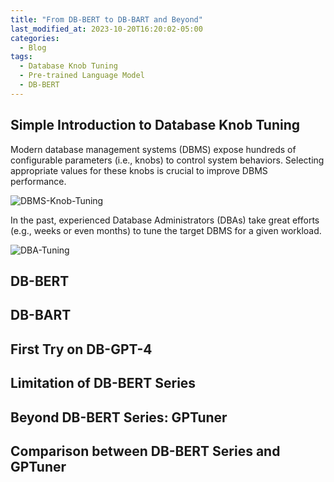 ```yaml
---
title: "From DB-BERT to DB-BART and Beyond"
last_modified_at: 2023-10-20T16:20:02-05:00
categories:
  - Blog
tags:
  - Database Knob Tuning
  - Pre-trained Language Model
  - DB-BERT
---
```


## Simple Introduction to Database Knob Tuning
Modern database management systems (DBMS) expose hundreds of configurable parameters (i.e., knobs) to control system behaviors.
Selecting appropriate values for these knobs is crucial to improve DBMS performance.

![DBMS-Knob-Tuning]()

In the past, experienced Database Administrators (DBAs) take great efforts (e.g., weeks or even months) to tune the target DBMS for a given workload.

![DBA-Tuning]()


## DB-BERT

## DB-BART

## First Try on DB-GPT-4

## Limitation of DB-BERT Series

## Beyond DB-BERT Series: GPTuner

## Comparison between DB-BERT Series and GPTuner